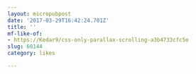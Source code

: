 ```yaml
---
layout: micropubpost
date: '2017-03-29T16:42:24.701Z'
title: ''
mf-like-of:
- https://Kedar9/css-only-parallax-scrolling-a3b4733cfc5e
slug: 60144
category: likes

---
```

